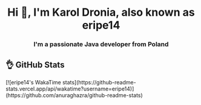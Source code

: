 <div align="left">
  <h1 align="center">Hi 👋, I'm Karol Dronia, also known as eripe14</h1>
  <h3 align="center">I'm a passionate Java developer from Poland</h3>
  
  <h2>👌 GitHub Stats</h2>
  [![eripe14's WakaTime stats](https://github-readme-stats.vercel.app/api/wakatime?username=eripe14)](https://github.com/anuraghazra/github-readme-stats)
</div>
